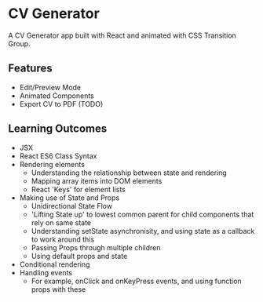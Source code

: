 # CV Generator

A CV Generator app built with React and animated with CSS Transition Group.

## Features

- Edit/Preview Mode
- Animated Components
- Export CV to PDF (TODO)

## Learning Outcomes

- JSX
- React ES6 Class Syntax
- Rendering elements
  - Understanding the relationship between state and rendering
  - Mapping array items into DOM elements
  - React 'Keys' for element lists
- Making use of State and Props
  - Unidirectional State Flow
  - 'Lifting State up' to lowest common parent for child components that rely on same state
  - Understanding setState asynchronisity, and using state as a callback to work around this
  - Passing Props through multiple children
  - Using default props and state
- Conditional rendering
- Handling events
  - For example, onClick and onKeyPress events, and using function props with these
